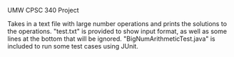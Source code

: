 UMW CPSC 340 Project

Takes in a text file with large number operations and prints the solutions to the operations.
"test.txt" is provided to show input format, as well as some lines at the bottom that will be ignored.
"BigNumArithmeticTest.java" is included to run some test cases using JUnit.
